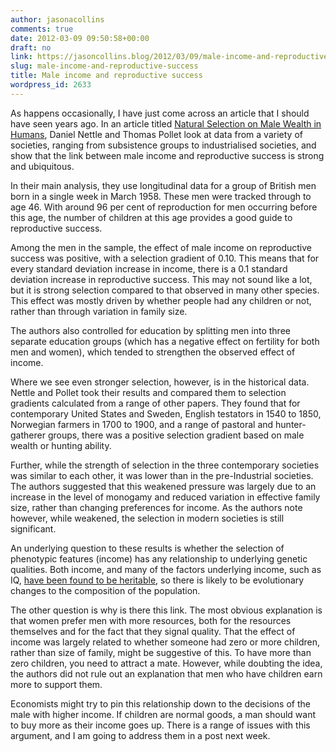 ```yaml
---
author: jasonacollins
comments: true
date: 2012-03-09 09:50:58+00:00
draft: no
link: https://jasoncollins.blog/2012/03/09/male-income-and-reproductive-success/
slug: male-income-and-reproductive-success
title: Male income and reproductive success
wordpress_id: 2633
---
```


As happens occasionally, I have just come across an article that I should have seen years ago. In an article titled [Natural Selection on Male Wealth in Humans](http://www.jstor.org/stable/10.1086/591690), Daniel Nettle and Thomas Pollet look at data from a variety of societies, ranging from subsistence groups to industrialised societies, and show that the link between male income and reproductive success is strong and ubiquitous.

In their main analysis, they use longitudinal data for a group of British men born in a single week in March 1958. These men were tracked through to age 46. With around 96 per cent of reproduction for men occurring before this age, the number of children at this age provides a good guide to reproductive success.

Among the men in the sample, the effect of male income on reproductive success was positive, with a selection gradient of 0.10. This means that for every standard deviation increase in income, there is a 0.1 standard deviation increase in reproductive success. This may not sound like a lot, but it is strong selection compared to that observed in many other species. This effect was mostly driven by whether people had any children or not, rather than through variation in family size.

The authors also controlled for education by splitting men into three separate education groups (which has a negative effect on fertility for both men and women), which tended to strengthen the observed effect of income.

Where we see even stronger selection, however, is in the historical data. Nettle and Pollet took their results and compared them to selection gradients calculated from a range of other papers. They found that for contemporary United States and Sweden, English testators in 1540 to 1850, Norwegian farmers in 1700 to 1900, and a range of pastoral and hunter-gatherer groups, there was a positive selection gradient based on male wealth or hunting ability.

Further, while the strength of selection in the three contemporary societies was similar to each other, it was lower than in the pre-Industrial societies. The authors suggested that this weakened pressure was largely due to an increase in the level of monogamy and reduced variation in effective family size, rather than changing preferences for income. As the authors note however, while weakened, the selection in modern societies is still significant.

An underlying question to these results is whether the selection of phenotypic features (income) has any relationship to underlying genetic qualities. Both income, and many of the factors underlying income, such as IQ, [have been found to be heritable](https://jasoncollins.blog/2011/03/income-and-iq/), so there is likely to be evolutionary changes to the composition of the population.

The other question is why is there this link. The most obvious explanation is that women prefer men with more resources, both for the resources themselves and for the fact that they signal quality. That the effect of income was largely related to whether someone had zero or more children, rather than size of family, might be suggestive of this. To have more than zero children, you need to attract a mate. However, while doubting the idea, the authors did not rule out an explanation that men who have children earn more to support them.

Economists might try to pin this relationship down to the decisions of the male with higher income. If children are normal goods, a man should want to buy more as their income goes up. There is a range of issues with this argument, and I am going to address them in a post next week.
